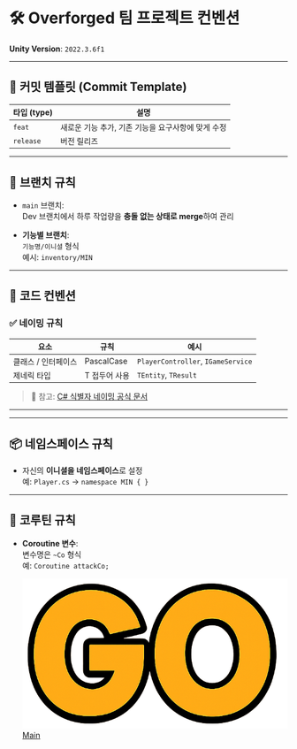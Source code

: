 # 🛠 Overforged 팀 프로젝트 컨벤션

**Unity Version**: `2022.3.6f1`

---

## 📌 커밋 템플릿 (Commit Template)

|타입 (type)|설명|
|---|---|
|`feat`|새로운 기능 추가, 기존 기능을 요구사항에 맞게 수정|
|`release`|버전 릴리즈|

---

## 🌿 브랜치 규칙

- `main` 브랜치:  
    Dev 브랜치에서 하루 작업량을 **충돌 없는 상태로 merge**하여 관리
    
- **기능별 브랜치**:  
    `기능명/이니셜` 형식  
    예시: `inventory/MIN`
    

---

## 🧱 코드 컨벤션

### ✅ 네이밍 규칙

|요소|규칙|예시|
|---|---|---|
|클래스 / 인터페이스|PascalCase|`PlayerController`, `IGameService`|
|제네릭 타입|T 접두어 사용|`TEntity`, `TResult`|

> 🔗 참고: [C# 식별자 네이밍 공식 문서](https://learn.microsoft.com/ko-kr/dotnet/csharp/fundamentals/coding-style/identifier-names)

---

---

## 📦 네임스페이스 규칙

- 자신의 **이니셜을 네임스페이스**로 설정  
    예: `Player.cs` → `namespace MIN { }`
    

---

## 🔁 코루틴 규칙

- **Coroutine 변수**:  
    변수명은 `~Co` 형식  
    예: `Coroutine attackCo;`

  ![고양이 사진](go.png)
  [Main](https://munsung143.github.io)




